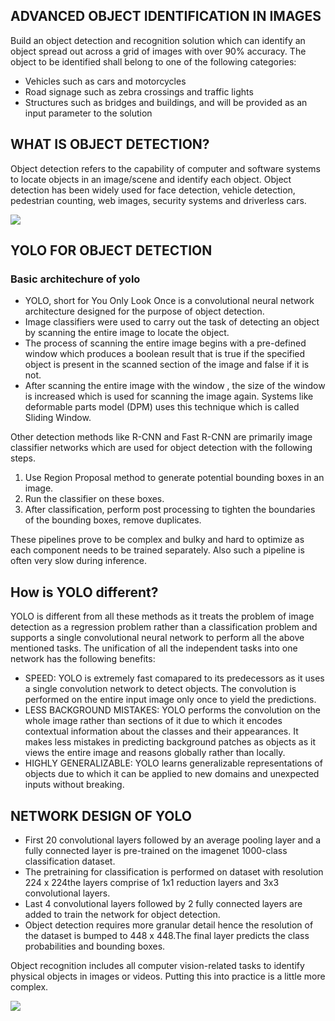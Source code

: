 ## ADVANCED  OBJECT IDENTIFICATION  IN IMAGES

<p> Build an object detection and recognition solution which can identify an object spread out across a grid of images with over 90% accuracy. 
The object to be identified shall belong to one of the following categories: </p>
<ul>
 <li> Vehicles such as cars and motorcycles </li>
 <li> Road signage such as zebra crossings and traffic lights </li>
 <li> Structures such as bridges and buildings, and will be provided as an input parameter to the solution</li>
</ul>


## WHAT IS OBJECT DETECTION?

<p> Object detection refers to the capability of computer and software systems to locate objects in an image/scene and identify each object. Object detection has been widely used for face detection, vehicle detection, pedestrian counting, web images, security systems and driverless cars.
</p>

<img src="https://user-images.githubusercontent.com/69414725/136423269-468e94cd-d943-44a1-bb78-b9c45068d54d.jpg">

## YOLO FOR OBJECT DETECTION

<h3> Basic architechure of yolo </h3>

<ul>
   <li> YOLO, short for You Only Look Once is a convolutional neural network architecture designed for the purpose of object detection. </li>
  <li>Image classifiers were used to carry out the task of detecting an object by scanning the entire image to locate the object. </li>
  <li> The process of scanning the entire image begins with a pre-defined window which produces a boolean result that is true if the specified object is present in the scanned section of the image and false if it is not.</li>
  <li> After scanning the entire image with the window , the size of the window is increased which is used for scanning the image again. Systems like deformable parts model (DPM) uses this technique which is called Sliding Window.</li>
  
</ul>

<p> Other detection methods like R-CNN and Fast R-CNN are primarily image classifier networks which are used for object detection with the following steps.</p>
<ol> 
  <li> Use Region Proposal method to generate potential bounding boxes in an image.</li>
  <li>Run the classifier on these boxes.</li>
  <li>After classification, perform post processing to tighten the boundaries of the bounding boxes, remove duplicates.</li>
</ol>

<p>These pipelines prove to be complex and bulky and hard to optimize as each component needs to be trained separately. Also such a pipeline is often very slow during inference.</p>

## How is YOLO different?

<p>YOLO is different from all these methods as it treats the problem of image detection as a regression problem rather than a classification problem and supports a single convolutional neural network to perform all the above mentioned tasks. The unification of all the independent tasks into one network has the following benefits:</p>
<ul>
  <li>SPEED: YOLO is extremely fast comapared to its predecessors as it uses a single convolution network to detect objects. The convolution is performed on the entire input image only once to yield the predictions.</li>  
<li>LESS BACKGROUND MISTAKES: YOLO performs the convolution on the whole image rather than sections of it due to which it encodes contextual information about the classes and their appearances. It makes less mistakes in predicting background patches as objects as it views the entire image and reasons globally rather than locally.</li>
<li>HIGHLY GENERALIZABLE: YOLO learns generalizable representations of objects due to which it can be applied to new domains and unexpected inputs without breaking.
  </li>

</ul>

## NETWORK DESIGN OF YOLO

<ul>
  
 <li> First 20 convolutional layers followed by an average pooling layer and a fully connected layer is pre-trained on the imagenet 1000-class classification dataset.</li>

<li>The pretraining for classification is performed on dataset with resolution 224 x 224the layers comprise of 1x1 reduction layers and 3x3 convolutional layers.</li>

<li>Last 4 convolutional layers followed by 2 fully connected layers are added to train the network for object detection.</li>

<li>Object detection requires more granular detail hence the resolution of the dataset is bumped to 448 x 448.The final layer predicts the class probabilities and bounding boxes.</li>
  </ul>
  
  <p>Object recognition includes all computer vision-related tasks to identify physical objects in images or videos. Putting this into practice is a little more complex.</p>
  <img src="https://user-images.githubusercontent.com/69414725/136426201-78d164ac-4ac9-47a3-bba2-ebde607c49e5.png">




